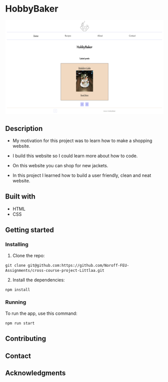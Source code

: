 # HobbyBaker

![image](images/hobbybaker.jpg)

## Description

- My motivation for this project was to learn how to make a shopping website.

- I build this website so I could learn more about how to code.

- On this website you can shop for new jackets.

- In this project I learned how to build a user friendly, clean and neat website.

## Built with

- HTML
- CSS

## Getting started

### Installing

1. Clone the repo:

```
git clone git@github.com:https://github.com/Noroff-FEU-Assignments/cross-course-project-Littlaa.git
```

2. Install the dependencies:

```
npm install
```

### Running

To run the app, use this command:

```
npm run start
```

## Contributing

## Contact

## Acknowledgments
